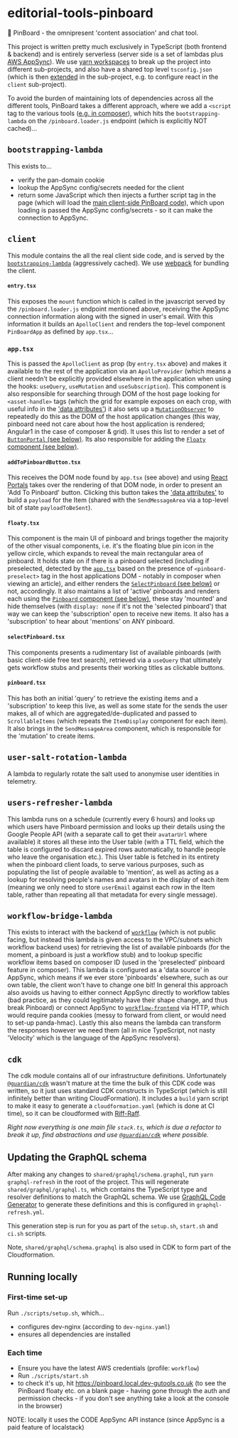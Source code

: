 # editorial-tools-pinboard

📌 PinBoard - the omnipresent 'content association' and chat tool.

This project is written pretty much exclusively in TypeScript (both frontend & backend) and is entirely serverless (server side is a set of lambdas plus [AWS AppSync](https://aws.amazon.com/appsync/)). We use [yarn workspaces](https://classic.yarnpkg.com/en/docs/workspaces/) to break up the project into different sub-projects, and also have a shared top level `tsconfig.json` (which is then [extended](https://www.typescriptlang.org/tsconfig#extends) in the sub-project, e.g. to configure react in the `client` sub-project).

To avoid the burden of maintaining lots of dependencies across all the different tools, PinBoard takes a different approach, where we add a `<script` tag to the various tools ([e.g. in composer](https://github.com/guardian/flexible-content/blame/f9d37a49b0690a67952d2ccccf5255ab3dd7a3a6/flexible-content-composer-backend/src/main/webapp/WEB-INF/scalate-admin/composer.ssp#L106-L108)), which hits the `bootstrapping-lambda` on the `/pinboard.loader.js` endpoint (which is explicitly NOT cached)...

## `bootstrapping-lambda`

This exists to...

- verify the pan-domain cookie
- lookup the AppSync config/secrets needed for the client
- return some JavaScript which then injects a further script tag in the page (which will load the [main client-side PinBoard code](#client)), which upon loading is passed the AppSync config/secrets - so it can make the connection to AppSync.

## `client`

This module contains the all the real client side code, and is served by the [`bootstrapping-lambda`](#bootstrapping-lambda) (aggressively cached). We use [webpack](https://webpack.js.org/) for bundling the client.

#### `entry.tsx`

This exposes the `mount` function which is called in the javascript served by the `/pinboard.loader.js` endpoint mentioned above, receiving the AppSync connection information along with the signed in user's email. With this information it builds an `ApolloClient` and renders the top-level component `PinBoardApp` as defined by `app.tsx`...

### `app.tsx`

This is passed the `ApolloClient` as prop (by `entry.tsx` above) and makes it available to the rest of the application via an `ApolloProvider` (which means a client needn't be explicitly provided elsewhere in the application when using the hooks: `useQuery`, `useMutation` and `useSubscription`). This component is also responsible for searching through DOM of the host page looking for `<asset-handle>` tags (which the grid for example exposes on each crop, with useful info in the ['data attributes'](https://developer.mozilla.org/en-US/docs/Learn/HTML/Howto/Use_data_attributes)) it also sets up a [`MutationObserver`](https://developer.mozilla.org/en-US/docs/Web/API/MutationObserver) to repeatedly do this as the DOM of the host application changes (this way, pinboard need not care about how the host application is rendered; Angular1 in the case of composer & grid). It uses this list to render a set of [`ButtonPortal` (see below)](#addToPinboardButtontsx). Its also responsible for adding the [`Floaty` component (see below)](#floatytsx).

#### `addToPinboardButton.tsx`

This receives the DOM node found by `app.tsx` (see above) and using [React Portals](https://reactjs.org/docs/portals.html) takes over the rendering of that DOM node, in order to present an 'Add To Pinboard' button. Clicking this button takes the ['data attributes'](https://developer.mozilla.org/en-US/docs/Learn/HTML/Howto/Use_data_attributes) to build a `payload` for the Item (shared with the `SendMessageArea` via a top-level bit of state `payloadToBeSent`).

#### `floaty.tsx`

This component is the main UI of pinboard and brings together the majority of the other visual components, i.e. it's the floating blue pin icon in the yellow circle, which expands to reveal the main rectangular area of pinboard. It holds state on if there is a pinboard selected (including if preselected, detected by the [`app.tsx`](#apptsx) based on the presence of `<pinboard-preselect>` tag in the host applications DOM - notably in composer when viewing an article), and either renders the [`SelectPinboard` (see below)](#selectPinboardtsx) or not, accordingly. It also maintains a list of 'active' pinboards and renders each using the [`Pinboard` component (see below)](#pinboardtsx), these stay 'mounted' and hide themselves (with `display: none` if it's not the 'selected pinboard') that way we can keep the 'subscription' open to receive new items. It also has a 'subscription' to hear about 'mentions' on ANY pinboard.

#### `selectPinboard.tsx`

This components presents a rudimentary list of available pinboards (with basic client-side free text search), retrieved via a `useQuery` that ultimately gets workflow stubs and presents their working titles as clickable buttons.

#### `pinboard.tsx`

This has both an initial 'query' to retrieve the existing items and a 'subscription' to keep this live, as well as some state for the sends the user makes, all of which are aggregated/de-duplicated and passed to `ScrollableItems` (which repeats the `ItemDisplay` component for each item). It also brings in the `SendMessageArea` component, which is responsible for the 'mutation' to create items.

## `user-salt-rotation-lambda`

A lambda to regularly rotate the salt used to anonymise user identities in telemetry.

## `users-refresher-lambda`

This lambda runs on a schedule (currently every 6 hours) and looks up which users have Pinboard permission and looks up their details using the Google People API (with a separate call to get their `avatarUrl` where available) it stores all these into the User table (with a TTL field, which the table is configured to discard expired rows automatically, to handle people who leave the organisation etc.). This User table is fetched in its entirety when the pinboard client loads, to serve various purposes, such as populating the list of people available to 'mention', as well as acting as a lookup for resolving people's names and avatars in the display of each item (meaning we only need to store `userEmail` against each row in the Item table, rather than repeating all that metadata for every single message).

## `workflow-bridge-lambda`

This exists to interact with the backend of [`workflow`](https://github.com/guardian/workflow) (which is not public facing, but instead this lambda is given access to the VPC/subnets which workflow backend uses) for retrieving the list of available pinboards (for the moment, a pinboard is just a workflow stub) and to lookup specific workflow items based on composer ID (used in the 'preselected' pinboard feature in composer). This lambda is configured as a 'data source' in AppSync, which means if we ever store 'pinboards' elsewhere, such as our own table, the client won't have to change one bit! In general this approach also avoids us having to either connect AppSync directly to workflow tables (bad practice, as they could legitimately have their shape change, and thus break Pinboard) or connect AppSync to [`workflow-frontend`](https://github.com/guardian/workflow-frontend) via HTTP, which would require panda cookies (messy to forward from client, or would need to set-up panda-hmac). Lastly this also means the lambda can transform the responses however we need them (all in nice TypeScript, not nasty 'Velocity' which is the language of the AppSync resolvers).

## `cdk`

The cdk module contains all of our infrastructure definitions. Unfortunately [`@guardian/cdk`](https://github.com/guardian/cdk) wasn't mature at the time the bulk of this CDK code was written, so it just uses standard CDK constructs in TypeScript (which is still infinitely better than writing CloudFormation). It includes a `build` yarn script to make it easy to generate a `cloudformation.yaml` (which is done at CI time), so it can be cloudformed with [Riff-Raff](https://github.com/guardian/riff-raff).

_Right now everything is one main file `stack.ts`, which is due a refactor to break it up, find abstractions and use [`@guardian/cdk`](https://github.com/guardian/cdk) where possible._

## Updating the GraphQL schema

After making any changes to `shared/graphql/schema.graphql`, run `yarn graphql-refresh` in the root of the project. This will regenerate `shared/graphql/graphql.ts`, which contains the TypeScript type and resolver definitions to match the GraphQL schema. We use [GraphQL Code Generator](https://graphql-code-generator.com/) to generate these definitions and this is configured in `graphql-refresh.yml`.

This generation step is run for you as part of the `setup.sh`, `start.sh` and `ci.sh` scripts.

Note, `shared/graphql/schema.graphql` is also used in CDK to form part of the Cloudformation.

## Running locally

### First-time set-up

Run `./scripts/setup.sh`, which...

- configures dev-nginx (according to `dev-nginx.yaml`)
- ensures all dependencies are installed

### Each time

- Ensure you have the latest AWS credentials (profile: `workflow`)
- Run `./scripts/start.sh`
- to check it's up, hit https://pinboard.local.dev-gutools.co.uk (to see the PinBoard floaty etc. on a blank page - having gone through the auth and permission checks - if you don't see anything take a look at the console in the browser)

NOTE: locally it uses the CODE AppSync API instance (since AppSync is a paid feature of localstack)
